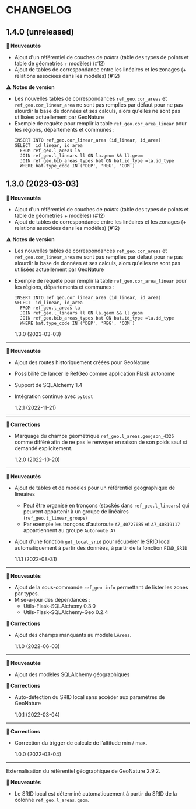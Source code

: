 # CHANGELOG

## 1.4.0 (unreleased)

**🚀 Nouveautés**

- Ajout d'un référentiel de couches de _points_ (table des types de points et table de géometries + modèles) (#12)
- Ajout de tables de correspondance entre les linéaires et les zonages (+ relations associées dans les modèles) (#12)

**⚠️ Notes de version**

- Les nouvelles tables de correspondances `ref_geo.cor_areas` et `ref_geo.cor_linear_area` ne sont pas remplies par défaut pour ne pas alourdir la base de données et ses calculs, alors qu'elles ne sont pas utilisées actuellement par GeoNature
- Exemple de requête pour remplir la table `ref_geo.cor_area_linear` pour les régions, départements et communes :
  ```
  INSERT INTO ref_geo.cor_linear_area (id_linear, id_area)
  SELECT  id_linear, id_area
    FROM ref_geo.l_areas la
    JOIN ref_geo.l_linears ll ON la.geom && ll.geom
    JOIN ref_geo.bib_areas_types bat ON bat.id_type =la.id_type
    WHERE bat.type_code IN ('DEP', 'REG', 'COM')
  ```

## 1.3.0 (2023-03-03)

**🚀 Nouveautés**

- Ajout d'un référentiel de couches de _points_ (table des types de points et table de géometries + modèles) (#12)
- Ajout de tables de correspondance entre les linéaires et les zonages (+ relations associées dans les modèles) (#12)

**⚠️ Notes de version**

- Les nouvelles tables de correspondances `ref_geo.cor_areas` et `ref_geo.cor_linear_area` ne sont pas remplies par défaut pour ne pas alourdir la base de données et ses calculs, alors qu'elles ne sont pas utilisées actuellement par GeoNature
- Exemple de requête pour remplir la table `ref_geo.cor_area_linear` pour les régions, départements et communes :

  ```
  INSERT INTO ref_geo.cor_linear_area (id_linear, id_area)
  SELECT  id_linear, id_area
    FROM ref_geo.l_areas la
    JOIN ref_geo.l_linears ll ON la.geom && ll.geom
    JOIN ref_geo.bib_areas_types bat ON bat.id_type =la.id_type
    WHERE bat.type_code IN ('DEP', 'REG', 'COM')
  ```

  1.3.0 (2023-03-03)

---

**🚀 Nouveautés**

- Ajout des routes historiquement créées pour GeoNature
- Possibilité de lancer le RefGeo comme application Flask autonome
- Support de SQLAlchemy 1.4
- Intégration continue avec `pytest`

  1.2.1 (2022-11-21)

---

**🐛 Corrections**

- Marquage du champs géométrique `ref_geo.l_areas.geojson_4326` comme différé afin de ne pas le renvoyer en raison de son poids sauf si demandé explicitement.

  1.2.0 (2022-10-20)

---

**🚀 Nouveautés**

- Ajout de tables et de modèles pour un référentiel geographique de linéaires
  - Peut être organisé en tronçons (stockés dans `ref_geo.l_linears`) qui peuvent appartenir à un groupe de linéaires (`ref_geo.t_linear_groups`)
  - Par exemple les tronçons d'autoroute `A7_40727085` et `A7_40819117` appartiennent au groupe `Autoroute A7`
- Ajout d'une fonction `get_local_srid` pour récupérer le SRID local automatiquement à partir des données, à partir de la fonction `FIND_SRID`

  1.1.1 (2022-08-31)

---

**🚀 Nouveautés**

- Ajout de la sous-commande `ref_geo info` permettant de lister les zones par types.
- Mise-à-jour des dépendances :
  - Utils-Flask-SQLAlchemy 0.3.0
  - Utils-Flask-SQLAlchemy-Geo 0.2.4

**🐛 Corrections**

- Ajout des champs manquants au modèle `LAreas`.

  1.1.0 (2022-06-03)

---

**🚀 Nouveautés**

- Ajout des modèles SQLAlchemy géographiques

**🐛 Corrections**

- Auto-détection du SRID local sans accéder aux paramètres de GeoNature

  1.0.1 (2022-03-04)

---

**🐛 Corrections**

- Correction du trigger de calcule de l’altitude min / max.

  1.0.0 (2022-03-04)

---

Externalisation du référentiel géographique de GeoNature 2.9.2.

**🚀 Nouveautés**

- Le SRID local est déterminé automatiquement à partir du SRID de la colonne `ref_geo.l_areas.geom`.
